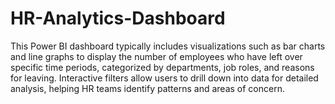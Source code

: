 # HR-Analytics-Dashboard
This Power BI dashboard typically includes visualizations such as bar charts and line graphs to display the number of employees who have left over specific time periods, categorized by departments, job roles, and reasons for leaving. Interactive filters allow users to drill down into data for detailed analysis, helping HR teams identify patterns and areas of concern. 
